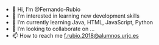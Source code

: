 - 👋 Hi, I’m @Fernando-Rubio
- 👀 I’m interested in learning new development skills
- 🌱 I’m currently learning Java, HTML, JavaScript, Python
- 💞️ I’m looking to collaborate on ...
- 📫 How to reach me f.rubio.2018@alumnos.urjc.es

<!---
Fernando-Rubio/Fernando-Rubio is a ✨ special ✨ repository because its `README.md` (this file) appears on your GitHub profile.
You can click the Preview link to take a look at your changes.
--->
